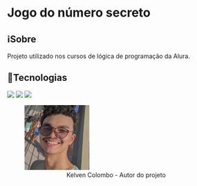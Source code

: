 <h1>Jogo do número secreto</h1>

<h2>ℹ️Sobre</h2>
<p>Projeto utilizado nos cursos de lógica de programação da Alura.</p>

## 🔧Tecnologias
<div>
  <img src="https://img.shields.io/badge/HTML-239120?style=for-the-badge&logo=html5&logoColor=white">
  <img src="https://img.shields.io/badge/CSS-239120?&style=for-the-badge&logo=css3&logoColor=white">
  <img src="https://img.shields.io/badge/JavaScript-F7DF1E?style=for-the-badge&logo=javascript&logoColor=black">
</div>

<figure>
  <a href="https://github.com/Kelven-Colombo">
    <img src="./img/foto_perfil.jpg" alt="Autor do projeto" width="150">
  </a>
  <figcaption align="center">Kelven Colombo - Autor do projeto</figcaption>
</figure>
